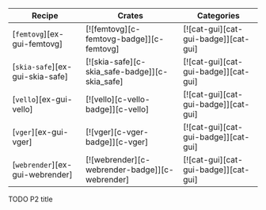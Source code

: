 | Recipe | Crates | Categories |
|--------|--------|------------|
| [`femtovg`][ex-gui-femtovg] | [![femtovg][c-femtovg-badge]][c-femtovg] | [![cat-gui][cat-gui-badge]][cat-gui] |
| [`skia-safe`][ex-gui-skia-safe] | [![skia-safe][c-skia_safe-badge]][c-skia_safe] | [![cat-gui][cat-gui-badge]][cat-gui] |
| [`vello`][ex-gui-vello] | [![vello][c-vello-badge]][c-vello] | [![cat-gui][cat-gui-badge]][cat-gui] |
| [`vger`][ex-gui-vger] | [![vger][c-vger-badge]][c-vger] | [![cat-gui][cat-gui-badge]][cat-gui] |
| [`webrender`][ex-gui-webrender] | [![webrender][c-webrender-badge]][c-webrender] | [![cat-gui][cat-gui-badge]][cat-gui] |

<div class="hidden">
TODO P2 title
</div>
